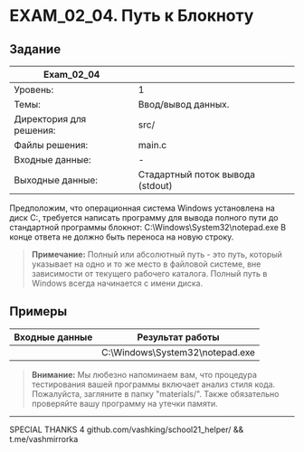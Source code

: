 # EXAM_02_04. Путь к Блокноту

## Задание
| Exam_02_04 | |
| ------ | ------- |
| Уровень: | 1 |
| Темы: | Ввод/вывод данных. |
| Директория для решения: | src/ |
| Файлы решения: | main.c |
| Входные данные: | - |
| Выходные данные: | Стадартный поток вывода (stdout) |

Предположим, что операционная система Windows установлена на диск C:, требуется написать программу для вывода полного пути до стандартной программы блокнот: C:\Windows\System32\notepad.exe
В конце ответа не должно быть переноса на новую строку.

> **Примечание:** Полный или абсолютный путь - это путь, который указывает на одно и то же место в файловой системе, вне зависимости от текущего рабочего каталога. Полный путь в Windows всегда начинается с имени диска.

## Примеры

| Входные данные | Результат работы |
| ------ | ------ |
| | C:\Windows\System32\notepad.exe |

> **Внимание:** Мы любезно напоминаем вам, что процедура тестирования вашей программы включает анализ стиля кода. Пожалуйста, загляните в папку "materials/". Также обязательно проверяйте вашу программу на утечки памяти.

---
SPECIAL THANKS 4 github.com/vashking/school21_helper/ && t.me/vashmirrorka
